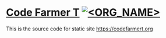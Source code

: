 # [Code Farmer T](https://codefarmert.org) [![<ORG_NAME>](https://circleci.com/gh/teelee7133/codefarmert.svg?style=shield)](https://codefarmert.org)


This is the source code for static site https://codefarmert.org